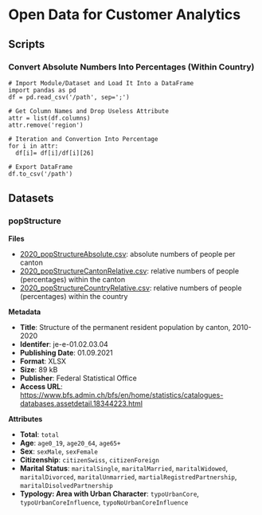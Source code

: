 # Open Data for Customer Analytics

## Scripts

### Convert Absolute Numbers Into Percentages (Within Country)

```
# Import Module/Dataset and Load It Into a DataFrame
import pandas as pd
df = pd.read_csv('/path', sep=';')

# Get Column Names and Drop Useless Attribute
attr = list(df.columns)
attr.remove('region')

# Iteration and Convertion Into Percentage
for i in attr:
  df[i]= df[i]/df[i][26]
  
# Export DataFrame
df.to_csv('/path')
```

## Datasets

### popStructure

**Files**
- [2020_popStructureAbsolute.csv](https://github.com/epicalekspwner/OpenData/blob/main/popStructure/2020_popStructureAbsolute.csv): absolute numbers of people per canton
- [2020_popStructureCantonRelative.csv](https://github.com/epicalekspwner/OpenData/blob/main/popStructure/2020_popStructureCantonRelative.csv): relative numbers of people (percentages) within the canton
- [2020_popStructureCountryRelative.csv](https://github.com/epicalekspwner/OpenData/blob/main/popStructure/2020_popStructureCountryRelative.csv): relative numbers of people (percentages) within the country

**Metadata**
- **Title**: Structure of the permanent resident population by canton, 2010-2020
- **Identifer**: je-e-01.02.03.04
- **Publishing Date**: 01.09.2021
- **Format**: XLSX
- **Size**: 89 kB
- **Publisher**: Federal Statistical Office
- **Access URL**: https://www.bfs.admin.ch/bfs/en/home/statistics/catalogues-databases.assetdetail.18344223.html

**Attributes**
- **Total**: ```total```
- **Age**: ```age0_19```, ```age20_64```, ```age65+```
- **Sex**: ```sexMale```, ```sexFemale``` 
- **Citizenship**: ```citizenSwiss```, ```citizenForeign``` 
- **Marital Status**: ```maritalSingle```, ```maritalMarried```, ```maritalWidowed```, ```maritalDivorced```, ```maritalUnmarried```, ```martialRegistredPartnership```, ```maritalDisolvedPartnership```
- **Typology: Area with Urban Character**: ```typoUrbanCore```, ```typoUrbanCoreInfluence```, ```typoNoUrbanCoreInfluence``` 
